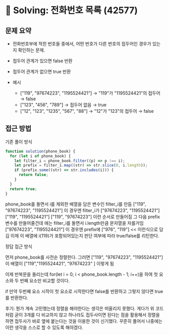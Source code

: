 # 📝 Solving: 전화번호 목록 (42577)

## 문제 요약

- 전화번호부에 적힌 번호들 중에서, 어떤 번호가 다른 번호의 접두어인 경우가 있는지 확인하는 문제.
- 접두어 관계가 있으면 false 반환
- 접두어 관계가 없으면 true 반환

- 예시
  - ["119", "97674223", "1195524421"] → "119"가 "1195524421"의 접두어 → false
  - ["123", "456", "789"] → 접두어 없음 → true
  - ["12", "123", "1235", "567", "88"] → "12"가 "123"의 접두어 → false

## 접근 방법

기존 풀이 방식

```js
function solution(phone_book) {
  for (let i of phone_book) {
    let filter_i = phone_book.filter((p) => p !== i);
    let prefix = filter_i.map((str) => str.slice(0, i.length));
    if (prefix.some((str) => str.includes(i))) {
      return false;
    }
  }
  return true;
}
```

phone_book를 돌면서 i를 제외한 배열을 담은 변수인 filter_i를 만듬
["119", "97674223", "1195524421"] 이 경우엔 filter_i가
["97674223", "1195524421"]
["119", "1195524421"]
["119", "97674223"] 이런 순서로 만들어짐
그 다음 prefix 변수를 만들어줄건데 애는 filter_i를 돌면서 i.length만큼 문자열을 자를거임
["97674223", "1195524421"] 이 경우엔 prefix에
["976", "119"] << 이런식으로 담김
이제 이 배열에 i(119)가 포함되어있는지 판단 여부에 따라 true/false를 리턴한다.

정답 접근 방식

먼저 phone_book를 사전순 정렬한다.
그러면 ["119", "97674223", "1195524421"] 이 배열이 ["119","1195524421", "97674223" ] 이렇게 됨

이제 반복문을 돌리는데 for(let i = 0; i < phone_book.length - 1; i++)을 하여 첫 요소와 두 번째 요소만 비교할 것이다.

if 만약 두번째 요소 시작이 첫 요소로 시작한다면 false를 반환하고 그렇지 않다면 true를 반환한다.

후기: 뭔가 계속 고민했는데 정렬을 해야한다는 생각은 떠올리지 못했다. 게다가 위 코드처럼 굳이 3개를 다 비교하지 않고 하나라도 접두사이면 된다는 점을 활용해서 정렬을 하면 접두사가 바로 옆에 붙는다는 것을 이용한 것이 신기했다. 꾸준히 풀어서 나중에는 이런 생각을 스스로 할 수 있도록 해야겠다.
